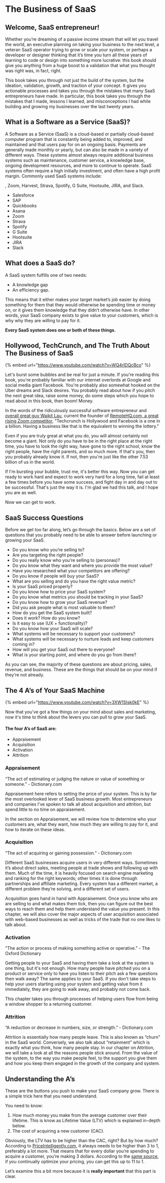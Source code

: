 # The Business of SaaS

## Welcome, SaaS entrepreneur! 

Whether you’re dreaming of a passive income stream that will let you travel the world, an executive planning on taking your business to the next level, a veteran SaaS operator trying to grow or scale your system, or perhaps a developer or designer thinking that it’s time you turn all these years of learning to code or design into something more lucrative: this book should give you anything from a huge boost to a validation that what you thought was right was, in fact, right.

This book takes you through not just the build of the system, but the ideation, validation, growth, and traction of your concept. It gives you actionable processes and takes you through the mistakes that many SaaS entrepreneurs have made. In particular, this book takes you through the mistakes that I made, lessons I learned, and misconceptions I had while building and growing my businesses over the last twenty years.

## **What is a Software as a Service \(SaaS\)?**

A Software as a Service \(SaaS\) is a cloud-based or partially cloud-based computer program that is constantly being added to, improved, and maintained and that users pay for on an ongoing basis. Payments are generally made monthly or yearly, but can also be made in a variety of different ways. These systems almost always require additional business systems such as maintenance, customer service, a knowledge base, ongoing development resources, and more to continue to operate. SaaS systems often require a high initially investment, and often have a high profit margin. Commonly used SaaS systems include:

, Zoom, Harvest, Strava, Spotify, G Suite, Hootsuite, JIRA,  and Slack.

* Salesforce
* SAP
* Quickbooks
* Asana
* Zoom
* Strava
* Spotify
* G Suite
* Hootsuite
* JIRA
* Slack

##  What does a SaaS do?

A SaaS system fulfills one of two needs: 

* A knowledge gap 
* An efficiency gap.

This means that it either makes your target market’s job easier by doing something for them that they would otherwise be spending time or money on, or it gives them knowledge that they didn’t otherwise have. In other words, your SaaS company exists to give value to your customers, which is why why they are willing to pay for it. 

**Every SaaS system does one or both of these things.** 

## Hollywood, TechCrunch, and The Truth About The Business of SaaS

{% embed url="https://www.youtube.com/watch?v=WQ4rlDQcBco" %}

Let's burst some bubbles and be real for just a minute. If you're reading this book, you're probably familiar with our internet overlords at Google and social media giant Facebook. You're probably also somewhat hooked on the Uber dreams and Slack desires. You probably read about how if you pitch the next great idea, raise some money, do some steps which you hope to read about in this book, then boom! Money. 

In the words of the ridiculously successful software entrepreneur and [overall great guy Waikit Lau](https://www.linkedin.com/in/waikit-lau-89129/), current the founder of [RemoteHQ.com, a great rising Zoom competitor](https://www.remotehq.com/), "Techcrunch is Hollywood and Facebook is a one in a billion. Having a business like that is the equivalent to winning the lottery." 

Even if you are truly great at what you do, you will almost certainly not become a giant. Not only do you have to be in the right place at the right time, you have to look the right way, have gone to the right school, know the right people, have the right parents, and so much more. If that's you, then you probably already know it. If not, then you're just like the other 7.53 billion of us in the world. 

If I'm bursting your bubble, trust me, it's better this way. Now you can get ready to work hard and expect to work very hard for a long time, fail at least a few times before you have some success, and fight day in and day out to be successful. That's just the way it is. I'm glad we had this talk, and I hope you are as well. 

Now we can get to work.

## SaaS Success Questions

Before we get too far along, let’s go through the basics. Below are a set of questions that you probably need to be able to answer before launching or growing your SaaS.

* Do you know who you’re selling to?
* Are you targeting the right people?
* Do you really know who you’re selling to \(personas\)?
* Do you know what they want and where you provide the most value?
* Have you researched what your competitors are offering?
* Do you know if people will buy your SaaS?
* What are you selling and do you have the right value metric?
* Is your SaaS priced properly?
* Do you know how to price your SaaS system?
* Do you know what metrics you should be tracking in your SaaS?
* Do you know how to grow your SaaS revenue?
* Did you ask people what is most valuable to them?
* How do you get the SaaS system built?
* Does it work? How do you know?
* Is it easy to use \(UX + functionality\)?
* Do you know how your SaaS will scale?
* What systems will be necessary to support your customers?
* What systems will be necessary to nurture leads and keep customers coming in?
* How will you get your SaaS out there to everyone?
* What is your starting point, and where do you go from there? 

As you can see, the majority of these questions are about pricing, sales, revenue, and business. These are the things that should be on your mind if they’re not already.

## The 4 A’s of Your SaaS Machine

{% embed url="https://www.youtube.com/watch?v=3XW1SIsk0kE" %}

Now that you've got a few things on your mind about sales and marketing, now it's time to think about the levers you can pull to grow your SaaS.

#### The four A’s of SaaS are:

* Appraisement
* Acquisition
* Activation
* Attrition

### Appraisement

“The act of estimating or judging the nature or value of something or someone.” - Dictionary.com

Appraisement here refers to setting the price of your system. This is by far the most overlooked lever of SaaS business growth. Most entrepreneurs and companies I’ve spoken to talk all about acquisition and attrition, but spend little to no time on appraisement. 

In the section on Appraisement, we will review how to determine who your customers are, what they want, how much they are willing to pay for it, and how to iterate on these ideas.

### Acquisition

“The act of acquiring or gaining possession.” - Dictionary.com

Different SaaS businesses acquire users in very different ways. Sometimes it’s about direct sales, meeting people at trade shows and following up with them. Much of the time, it is heavily focused on search engine marketing and ranking for the right keywords; other times it is done through partnerships and affiliate marketing. Every system has a different market, a different problem they’re solving, and a different set of users. 

Acquisition goes hand in hand with Appraisement. Once you know who are are selling to and what makes them tick, then you can figure out the best ways to reach them and help them understand the value you present. In this chapter, we will also cover the major aspects of user acquisition associated with web-based businesses as well as tricks of the trade that no one likes to talk about.  

### Activation

"The action or process of making something active or operative." - The Oxford Dictionary 

Getting people to your SaaS and having them take a look at the system is one thing, but it's not enough. How many people have pitched you on a product or service only to have you listen to their pitch ask a few questions then walk away? The same applies to your SaaS. If you don't take steps to help your users starting using your system and getting value from it immediately, they are going to walk away, and probably not come back. 

This chapter takes you through processes of helping users flow from being a window shopper to a returning customer.

### Attrition

“A reduction or decrease in numbers, size, or strength.” - Dictionary.com

Attrition is essentially how many people leave. This is also known as “churn” in the SaaS world. Conversely, we also talk about “retainment” which is exactly what you think, how many people stay. In our chapter on Attrition, we will take a look at all the reasons people stick around. From the value of the system, to the way you make people feel, to the support you give them and how you keep them engaged in the growth of the company and system. 

## Understanding the A’s

These are the buttons you push to make your SaaS company grow. There is a simple trick here that you need understand. 

You need to know: 

1. How much money you make from the average customer over their lifetime. This is know as Lifetime Value \(LTV\) which is explained in-depth below.
2. The cost of acquiring a new customer \(CAC\).

Obviously, the LTV has to be higher than the CAC, right? But by how much? According to [PriceIntelligently.com](http://priceintelligently.com/), it always needs to be higher than 3 to 1, preferably a lot more. That means that for every dollar you’re spending to acquire a customer, you’re making 3 dollars. According to the [same source](http://priceintelligently.com/), if you continually optimize your pricing, you can get this up to 11 to 1.

Let’s examine this a bit more because it is **really important** that this part is clear.

